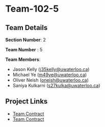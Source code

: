 # Team-102-5

## Team Details

**Section Number**: 2

**Team Number** : 5

**Team Members**:
* Jason Kelly (j35kelly@uwaterloo.ca)
* Michael Ye (m49ye@uwaterloo.ca)
* Oliver Neish (oneish@uwaterloo.ca)
* Saniya Kulkarni (s27kulka@uwaterloo.ca)

## Project Links

* [Team Contract](https://git.uwaterloo.ca/m49ye/team-102-5/-/wikis/home)
* [Team Contract](https://git.uwaterloo.ca/m49ye/team-102-5/-/wikis/Project-Proposal)